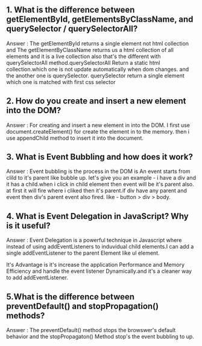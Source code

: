 ## 1. What is the difference between getElementById, getElementsByClassName, and querySelector / querySelectorAll?

Answer : The getElementById returns a single element not html collection
and The getElementByClassName returns us a html collection of all elements and it is a live collection also that's the different with querySelectorAll method.querySelectorAll Return a static html collection.which one is not update automatically when dom changes.
and the another one is querySelector. querySelector return a single element which one is matched with first css selector

## 2. How do you create and insert a new element into the DOM?

Answer : For creating and insert a new element in into the DOM. I first use document.createElement() for create the element in to the memory. then i use appendChild method to insert it into the document.

## 3. What is Event Bubbling and how does it work?

Answer : Event bubbling is the process in the DOM is An event starts from clild to it's parent like bubble up. let's give you an example - i have a div and it has a child.when i click in child element then event will be it's parent also. at first it will fire where i cliked then it's parent.if div have any parent and event then div's parent event also fired. like - button > div > body.

## 4. What is Event Delegation in JavaScript? Why is it useful?

Answer : Event Delegation is a powerful technique in Javascript where instead of using addEventListeners to induvidual child elements.I can add a single addEventListener to the parent Element like ul element.

It's Advantage is it's increase the application Performance and Memory Efficiency and handle the event listener Dynamically.and it's a cleaner way to add addEventListener.

## 5.What is the difference between preventDefault() and stopPropagation() methods?

Answer : The preventDefault() method stops the browswer's default behavior and the stopPropagaton() Method stop's the event bubbling to up.
